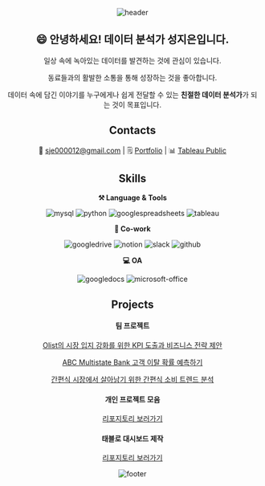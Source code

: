 <div align="center">
  
![header](https://capsule-render.vercel.app/api?type=waving&color=auto&height=200&section=header&text=JIEUN's%20GitHub&fontSize=60)

  
## 😄 안녕하세요! 데이터 분석가 성지은입니다.
 일상 속에 녹아있는 데이터를 발견하는 것에 관심이 있습니다.

 동료들과의 활발한 소통을 통해 성장하는 것을 좋아합니다.

 데이터 속에 담긴 이야기를 누구에게나 쉽게 전달할 수 있는 **친절한 데이터 분석가**가 되는 것이 목표입니다. 

## Contacts
📩 sje000012@gmail.com 
| 🗒️ [Portfolio](https://t.ly/690An "누르면 노션 포트폴리오로 이동합니다")
| 📊 [Tableau Public](https://public.tableau.com/app/profile/.58926695/vizzes "누르면 태블로 퍼블릭 페이지로 이동합니다")

## Skills
**⚒️ Language & Tools**

![mysql](https://img.shields.io/badge/MySQL-4479A1?style=for-the-badge&logo=mysql&logoColor=white)
![python](https://img.shields.io/badge/Python-3776AB?style=for-the-badge&logo=python&logoColor=white)
![googlespreadsheets](https://img.shields.io/badge/googlespreadsheets-34A853?style=for-the-badge&logo=googlespreadsheets&logoColor=white)
![tableau](https://img.shields.io/badge/Tableau-E97627?style=for-the-badge&logo=Tableau&logoColor=white)


**🤲 Co-work**

![googledrive](https://img.shields.io/badge/GoogleDrive-4285F4?style=for-the-badge&logo=googledrive&logoColor=white)
![notion](https://img.shields.io/badge/Notion-000000?style=for-the-badge&logo=notion&logoColor=white)
![slack](https://img.shields.io/badge/Slack-4A154B?style=for-the-badge&logo=slack&logoColor=white)
![github](https://img.shields.io/badge/GitHub-181717?style=for-the-badge&logo=github&logoColor=white)


**💻 OA**

![googledocs](https://img.shields.io/badge/googledocs-4285F4?style=for-the-badge&logo=googledocs&logoColor=white)
![microsoft-office](https://img.shields.io/badge/Microsoft_Office-D83B01?style=for-the-badge&logo=microsoft-office&logoColor=white)




## Projects
#### 팀 프로젝트
 [Olist의 시장 입지 강화를 위한 KPI 도출과 비즈니스 전략 제안](https://github.com/Seong-jieun/olist_ecommerce_analysis)

 [ABC Multistate Bank 고객 이탈 확률 예측하기](https://github.com/Seong-jieun/bankchurn_analysis)
 
 [간편식 시장에서 살아남기 위한 간편식 소비 트렌드 분석](https://github.com/Seong-jieun/hmr_trend_analysis)


#### 개인 프로젝트 모음
[리포지토리 보러가기](https://github.com/Seong-jieun/Personal_Project "누르면 리포지토리로 이동합니다")

  
#### 태블로 대시보드 제작
[리포지토리 보러가기](https://github.com/Seong-jieun/Tableau_Dashboard "누르면 리포지토리로 이동합니다")


![footer](https://capsule-render.vercel.app/api?type=waving&color=auto&height=100&section=footer)

</div>
